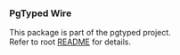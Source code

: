 ### PgTyped Wire

This package is part of the pgtyped project.  
Refer to root [README](https://github.com/adelsz/pgtyped) for details.
